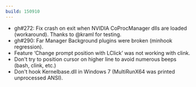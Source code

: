 ```yaml
---
build: 150910
---
```


* gh#272: Fix crash on exit when NVIDIA CoProcManager dlls are loaded (workaround). Thanks to @kraml for testing.
* gh#290: Far Manager Background plugins were broken (minhook regression).
* Feature ‘Change prompt position with LClick’ was not working with clink.
* Don't try to position cursor on higher line to avoid numerous beeps (bash, clink, etc.)
* Don't hook Kernelbase.dll in Windows 7 (MultiRunX64 was printed unprocessed ANSI).
